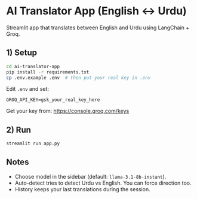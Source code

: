 # AI Translator App (English ↔ Urdu)

Streamlit app that translates between English and Urdu using LangChain + Groq.

## 1) Setup
```bash
cd ai-translator-app
pip install -r requirements.txt
cp .env.example .env  # then put your real key in .env
```

Edit `.env` and set:
```
GROQ_API_KEY=gsk_your_real_key_here
```

Get your key from: https://console.groq.com/keys

## 2) Run
```bash
streamlit run app.py
```

## Notes
- Choose model in the sidebar (default: `llama-3.1-8b-instant`).
- Auto-detect tries to detect Urdu vs English. You can force direction too.
- History keeps your last translations during the session.